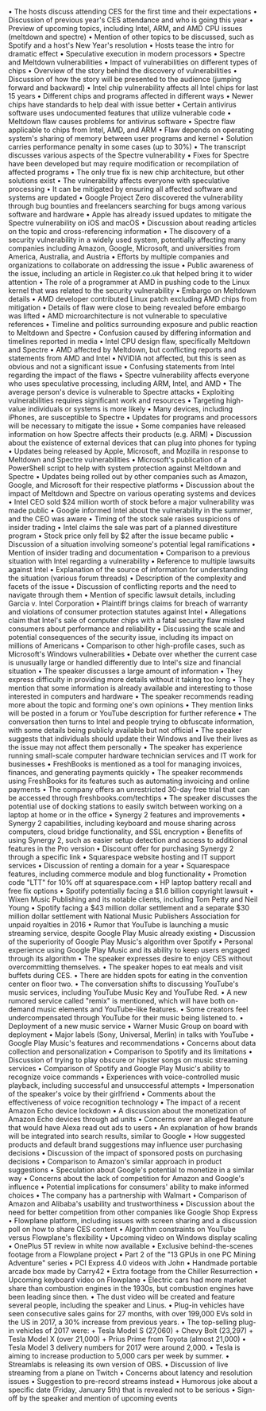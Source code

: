 • The hosts discuss attending CES for the first time and their expectations
• Discussion of previous year's CES attendance and who is going this year
• Preview of upcoming topics, including Intel, ARM, and AMD CPU issues (meltdown and spectre)
• Mention of other topics to be discussed, such as Spotify and a host's New Year's resolution
• Hosts tease the intro for dramatic effect
• Speculative execution in modern processors
• Spectre and Meltdown vulnerabilities
• Impact of vulnerabilities on different types of chips
• Overview of the story behind the discovery of vulnerabilities
• Discussion of how the story will be presented to the audience (jumping forward and backward)
• Intel chip vulnerability affects all Intel chips for last 15 years
• Different chips and programs affected in different ways
• Newer chips have standards to help deal with issue better
• Certain antivirus software uses undocumented features that utilize vulnerable code
• Meltdown flaw causes problems for antivirus software
• Spectre flaw applicable to chips from Intel, AMD, and ARM
• Flaw depends on operating system's sharing of memory between user programs and kernel
• Solution carries performance penalty in some cases (up to 30%)
• The transcript discusses various aspects of the Spectre vulnerability
• Fixes for Spectre have been developed but may require modification or recompilation of affected programs
• The only true fix is new chip architecture, but other solutions exist
• The vulnerability affects everyone with speculative processing
• It can be mitigated by ensuring all affected software and systems are updated
• Google Project Zero discovered the vulnerability through bug bounties and freelancers searching for bugs among various software and hardware
• Apple has already issued updates to mitigate the Spectre vulnerability on iOS and macOS
• Discussion about reading articles on the topic and cross-referencing information
• The discovery of a security vulnerability in a widely used system, potentially affecting many companies including Amazon, Google, Microsoft, and universities from America, Australia, and Austria
• Efforts by multiple companies and organizations to collaborate on addressing the issue
• Public awareness of the issue, including an article in Register.co.uk that helped bring it to wider attention
• The role of a programmer at AMD in pushing code to the Linux kernel that was related to the security vulnerability
• Embargo on Meltdown details
• AMD developer contributed Linux patch excluding AMD chips from mitigation
• Details of flaw were close to being revealed before embargo was lifted
• AMD microarchitecture is not vulnerable to speculative references
• Timeline and politics surrounding exposure and public reaction to Meltdown and Spectre
• Confusion caused by differing information and timelines reported in media
• Intel CPU design flaw, specifically Meltdown and Spectre
• AMD affected by Meltdown, but conflicting reports and statements from AMD and Intel
• NVIDIA not affected, but this is seen as obvious and not a significant issue
• Confusing statements from Intel regarding the impact of the flaws
• Spectre vulnerability affects everyone who uses speculative processing, including ARM, Intel, and AMD
• The average person's device is vulnerable to Spectre attacks
• Exploiting vulnerabilities requires significant work and resources
• Targeting high-value individuals or systems is more likely
• Many devices, including iPhones, are susceptible to Spectre
• Updates for programs and processors will be necessary to mitigate the issue
• Some companies have released information on how Spectre affects their products (e.g. ARM)
• Discussion about the existence of external devices that can plug into phones for typing
• Updates being released by Apple, Microsoft, and Mozilla in response to Meltdown and Spectre vulnerabilities
• Microsoft's publication of a PowerShell script to help with system protection against Meltdown and Spectre
• Updates being rolled out by other companies such as Amazon, Google, and Microsoft for their respective platforms
• Discussion about the impact of Meltdown and Spectre on various operating systems and devices
• Intel CEO sold $24 million worth of stock before a major vulnerability was made public
• Google informed Intel about the vulnerability in the summer, and the CEO was aware
• Timing of the stock sale raises suspicions of insider trading
• Intel claims the sale was part of a planned divestiture program
• Stock price only fell by $2 after the issue became public
• Discussion of a situation involving someone's potential legal ramifications
• Mention of insider trading and documentation
• Comparison to a previous situation with Intel regarding a vulnerability
• Reference to multiple lawsuits against Intel
• Explanation of the source of information for understanding the situation (various forum threads)
• Description of the complexity and facets of the issue
• Discussion of conflicting reports and the need to navigate through them
• Mention of specific lawsuit details, including Garcia v. Intel Corporation
• Plaintiff brings claims for breach of warranty and violations of consumer protection statutes against Intel
• Allegations claim that Intel's sale of computer chips with a fatal security flaw misled consumers about performance and reliability
• Discussing the scale and potential consequences of the security issue, including its impact on millions of Americans
• Comparison to other high-profile cases, such as Microsoft's Windows vulnerabilities
• Debate over whether the current case is unusually large or handled differently due to Intel's size and financial situation
• The speaker discusses a large amount of information
• They express difficulty in providing more details without it taking too long
• They mention that some information is already available and interesting to those interested in computers and hardware
• The speaker recommends reading more about the topic and forming one's own opinions
• They mention links will be posted in a forum or YouTube description for further reference
• The conversation then turns to Intel and people trying to obfuscate information, with some details being publicly available but not official
• The speaker suggests that individuals should update their Windows and live their lives as the issue may not affect them personally
• The speaker has experience running small-scale computer hardware technician services and IT work for businesses
• FreshBooks is mentioned as a tool for managing invoices, finances, and generating payments quickly
• The speaker recommends using FreshBooks for its features such as automating invoicing and online payments
• The company offers an unrestricted 30-day free trial that can be accessed through freshbooks.com/techtips
• The speaker discusses the potential use of docking stations to easily switch between working on a laptop at home or in the office
• Synergy 2 features and improvements
• Synergy 2 capabilities, including keyboard and mouse sharing across computers, cloud bridge functionality, and SSL encryption
• Benefits of using Synergy 2, such as easier setup detection and access to additional features in the Pro version
• Discount offer for purchasing Synergy 2 through a specific link
• Squarespace website hosting and IT support services
• Discussion of renting a domain for a year
• Squarespace features, including commerce module and blog functionality
• Promotion code "LTT" for 10% off at squarespace.com
• HP laptop battery recall and free fix options
• Spotify potentially facing a $1.6 billion copyright lawsuit
• Wixen Music Publishing and its notable clients, including Tom Petty and Neil Young
• Spotify facing a $43 million dollar settlement and a separate $30 million dollar settlement with National Music Publishers Association for unpaid royalties in 2016
• Rumor that YouTube is launching a music streaming service, despite Google Play Music already existing
• Discussion of the superiority of Google Play Music's algorithm over Spotify
• Personal experience using Google Play Music and its ability to keep users engaged through its algorithm
• The speaker expresses desire to enjoy CES without overcommitting themselves.
• The speaker hopes to eat meals and visit buffets during CES.
• There are hidden spots for eating in the convention center on floor two.
• The conversation shifts to discussing YouTube's music services, including YouTube Music Key and YouTube Red.
• A new rumored service called "remix" is mentioned, which will have both on-demand music elements and YouTube-like features.
• Some creators feel undercompensated through YouTube for their music being listened to.
• Deployment of a new music service
• Warner Music Group on board with deployment
• Major labels (Sony, Universal, Merlin) in talks with YouTube
• Google Play Music's features and recommendations
• Concerns about data collection and personalization
• Comparison to Spotify and its limitations
• Discussion of trying to play obscure or hipster songs on music streaming services
• Comparison of Spotify and Google Play Music's ability to recognize voice commands
• Experiences with voice-controlled music playback, including successful and unsuccessful attempts
• Impersonation of the speaker's voice by their girlfriend
• Comments about the effectiveness of voice recognition technology
• The impact of a recent Amazon Echo device lockdown
• A discussion about the monetization of Amazon Echo devices through ad units
• Concerns over an alleged feature that would have Alexa read out ads to users
• An explanation of how brands will be integrated into search results, similar to Google
• How suggested products and default brand suggestions may influence user purchasing decisions
• Discussion of the impact of sponsored posts on purchasing decisions
• Comparison to Amazon's similar approach in product suggestions
• Speculation about Google's potential to monetize in a similar way
• Concerns about the lack of competition for Amazon and Google's influence
• Potential implications for consumers' ability to make informed choices
• The company has a partnership with Walmart
• Comparison of Amazon and Alibaba's usability and trustworthiness
• Discussion about the need for better competition from other companies like Google Shop Express
• Flowplane platform, including issues with screen sharing and a discussion poll on how to share CES content
• Algorithm constraints on YouTube versus Flowplane's flexibility
• Upcoming video on Windows display scaling
• OnePlus 5T review in white now available
• Exclusive behind-the-scenes footage from a Flowplane project
• Part 2 of the "13 GPUs in one PC Mining Adventure" series
• PCI Express 4.0 videos with John
• Handmade portable arcade box made by Carry42
• Extra footage from the Chiller Resurrection
• Upcoming keyboard video on Flowplane
• Electric cars had more market share than combustion engines in the 1930s, but combustion engines have been leading since then.
• The dust video will be created and feature several people, including the speaker and Linus.
• Plug-in vehicles have seen consecutive sales gains for 27 months, with over 199,000 EVs sold in the US in 2017, a 30% increase from previous years.
• The top-selling plug-in vehicles of 2017 were:
	+ Tesla Model S (27,060)
	+ Chevy Bolt (23,297)
	+ Tesla Model X (over 21,000)
	+ Prius Prime from Toyota (almost 21,000)
• Tesla Model 3 delivery numbers for 2017 were around 2,000.
• Tesla is aiming to increase production to 5,000 cars per week by summer.
• Streamlabs is releasing its own version of OBS.
• Discussion of live streaming from a plane on Twitch
• Concerns about latency and resolution issues
• Suggestion to pre-record streams instead
• Humorous joke about a specific date (Friday, January 5th) that is revealed not to be serious
• Sign-off by the speaker and mention of upcoming events